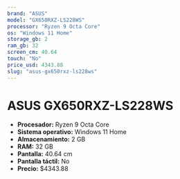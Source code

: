```yaml
---
brand: "ASUS"
model: "GX650RXZ-LS228WS"
processor: "Ryzen 9 Octa Core"
os: "Windows 11 Home"
storage_gb: 2
ram_gb: 32
screen_cm: 40.64
touch: "No"
price_usd: 4343.88
slug: "asus-gx650rxz-ls228ws"
---
```


# ASUS GX650RXZ-LS228WS

- **Procesador:** Ryzen 9 Octa Core
- **Sistema operativo:** Windows 11 Home
- **Almacenamiento:** 2 GB
- **RAM:** 32 GB
- **Pantalla:** 40.64 cm
- **Pantalla táctil:** No
- **Precio:** $4343.88
